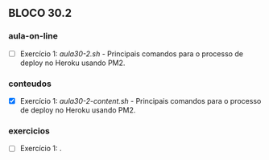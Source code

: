 ## BLOCO 30.2
### aula-on-line
- [ ] Exercício 1: _aula30-2.sh_ - Principais comandos para o processo de deploy no Heroku usando PM2.

### conteudos
- [x] Exercício 1: _aula30-2-content.sh_ - Principais comandos para o processo de deploy no Heroku usando PM2.

### exercicios
- [ ] Exercício 1: .

